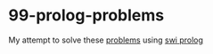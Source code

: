 # 99-prolog-problems

My attempt to solve these [problems](https://www.ic.unicamp.br/~meidanis/courses/mc336/2009s2/prolog/problemas/) using [swi prolog](https://swish.swi-prolog.org/)
